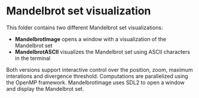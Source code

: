 # Mandelbrot set visualization
This folder contains two different Mandelbrot set visualizations:
- **MandelbrotImage** opens a window with a visualization of the Mandelbrot set
- **MandelbrotASCII** visualizes the Mandelbrot set using ASCII characters in the terminal

Both versions support interactive control over the position, zoom, maximum interations and divergence threshold. Computations are parallelized using the OpenMP framework. MandelbrotImage uses SDL2 to open a window and display the Mandelbrot set.
